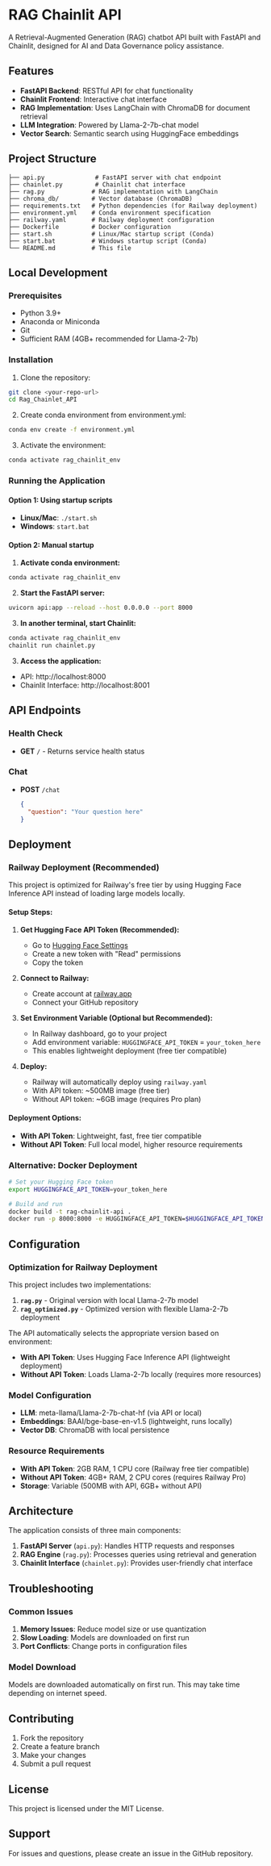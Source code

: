 # RAG Chainlit API

A Retrieval-Augmented Generation (RAG) chatbot API built with FastAPI and Chainlit, designed for AI and Data Governance policy assistance.

## Features

- **FastAPI Backend**: RESTful API for chat functionality
- **Chainlit Frontend**: Interactive chat interface
- **RAG Implementation**: Uses LangChain with ChromaDB for document retrieval
- **LLM Integration**: Powered by Llama-2-7b-chat model
- **Vector Search**: Semantic search using HuggingFace embeddings

## Project Structure

```
├── api.py              # FastAPI server with chat endpoint
├── chainlet.py         # Chainlit chat interface
├── rag.py             # RAG implementation with LangChain
├── chroma_db/         # Vector database (ChromaDB)
├── requirements.txt   # Python dependencies (for Railway deployment)
├── environment.yml    # Conda environment specification
├── railway.yaml       # Railway deployment configuration
├── Dockerfile         # Docker configuration
├── start.sh           # Linux/Mac startup script (Conda)
├── start.bat          # Windows startup script (Conda)
└── README.md          # This file
```

## Local Development

### Prerequisites

- Python 3.9+
- Anaconda or Miniconda
- Git
- Sufficient RAM (4GB+ recommended for Llama-2-7b)

### Installation

1. Clone the repository:
```bash
git clone <your-repo-url>
cd Rag_Chainlet_API
```

2. Create conda environment from environment.yml:
```bash
conda env create -f environment.yml
```

3. Activate the environment:
```bash
conda activate rag_chainlit_env
```

### Running the Application

#### Option 1: Using startup scripts
- **Linux/Mac**: `./start.sh`
- **Windows**: `start.bat`

#### Option 2: Manual startup
1. **Activate conda environment:**
```bash
conda activate rag_chainlit_env
```

2. **Start the FastAPI server:**
```bash
uvicorn api:app --reload --host 0.0.0.0 --port 8000
```

3. **In another terminal, start Chainlit:**
```bash
conda activate rag_chainlit_env
chainlit run chainlet.py
```

3. **Access the application:**
- API: http://localhost:8000
- Chainlit Interface: http://localhost:8001

## API Endpoints

### Health Check
- **GET** `/` - Returns service health status

### Chat
- **POST** `/chat`
  ```json
  {
    "question": "Your question here"
  }
  ```

## Deployment

### Railway Deployment (Recommended)

This project is optimized for Railway's free tier by using Hugging Face Inference API instead of loading large models locally.

#### Setup Steps:

1. **Get Hugging Face API Token (Recommended):**
   - Go to [Hugging Face Settings](https://huggingface.co/settings/tokens)
   - Create a new token with "Read" permissions
   - Copy the token

2. **Connect to Railway:**
   - Create account at [railway.app](https://railway.app)
   - Connect your GitHub repository

3. **Set Environment Variable (Optional but Recommended):**
   - In Railway dashboard, go to your project
   - Add environment variable: `HUGGINGFACE_API_TOKEN` = `your_token_here`
   - This enables lightweight deployment (free tier compatible)

4. **Deploy:**
   - Railway will automatically deploy using `railway.yaml`
   - With API token: ~500MB image (free tier)
   - Without API token: ~6GB image (requires Pro plan)

#### Deployment Options:
- **With API Token**: Lightweight, fast, free tier compatible
- **Without API Token**: Full local model, higher resource requirements

### Alternative: Docker Deployment

```bash
# Set your Hugging Face token
export HUGGINGFACE_API_TOKEN=your_token_here

# Build and run
docker build -t rag-chainlit-api .
docker run -p 8000:8000 -e HUGGINGFACE_API_TOKEN=$HUGGINGFACE_API_TOKEN rag-chainlit-api
```

## Configuration

### Optimization for Railway Deployment

This project includes two implementations:

1. **`rag.py`** - Original version with local Llama-2-7b model
2. **`rag_optimized.py`** - Optimized version with flexible Llama-2-7b deployment

The API automatically selects the appropriate version based on environment:
- **With API Token**: Uses Hugging Face Inference API (lightweight deployment)
- **Without API Token**: Loads Llama-2-7b locally (requires more resources)

### Model Configuration
- **LLM**: meta-llama/Llama-2-7b-chat-hf (via API or local)
- **Embeddings**: BAAI/bge-base-en-v1.5 (lightweight, runs locally)
- **Vector DB**: ChromaDB with local persistence

### Resource Requirements
- **With API Token**: 2GB RAM, 1 CPU core (Railway free tier compatible)
- **Without API Token**: 4GB+ RAM, 2 CPU cores (requires Railway Pro)
- **Storage**: Variable (500MB with API, 6GB+ without API)

## Architecture

The application consists of three main components:

1. **FastAPI Server** (`api.py`): Handles HTTP requests and responses
2. **RAG Engine** (`rag.py`): Processes queries using retrieval and generation
3. **Chainlit Interface** (`chainlet.py`): Provides user-friendly chat interface

## Troubleshooting

### Common Issues

1. **Memory Issues**: Reduce model size or use quantization
2. **Slow Loading**: Models are downloaded on first run
3. **Port Conflicts**: Change ports in configuration files

### Model Download
Models are downloaded automatically on first run. This may take time depending on internet speed.

## Contributing

1. Fork the repository
2. Create a feature branch
3. Make your changes
4. Submit a pull request

## License

This project is licensed under the MIT License.

## Support

For issues and questions, please create an issue in the GitHub repository.
